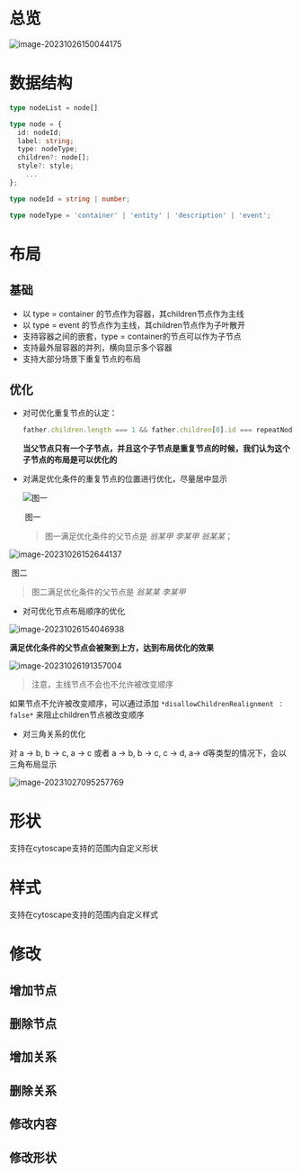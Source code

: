 # 总览



![image-20231026150044175](C:\Users\zhijue\AppData\Roaming\Typora\typora-user-images\image-20231026150044175.png)

#  数据结构

``` typescript
type nodeList = node[]

type node = {
  id: nodeId;
  label: string;
  type: nodeType;
  children?: node[];
  style?: style;
    ...
};

type nodeId = string | number;

type nodeType = 'container' | 'entity' | 'description' | 'event';

```



# 布局

## 基础

- 以 type = container 的节点作为容器，其children节点作为主线 
- 以 type = event 的节点作为主线，其children节点作为子叶散开
- 支持容器之间的嵌套，type = container的节点可以作为子节点
- 支持最外层容器的并列，横向显示多个容器
- 支持大部分场景下重复节点的布局

## 优化

- 对可优化重复节点的认定：

  ``` typescript
  father.children.length === 1 && father.children[0].id === repeatNodeId
  ```

  **当父节点只有一个子节点，并且这个子节点是重复节点的时候，我们认为这个子节点的布局是可以优化的**

  

- 对满足优化条件的重复节点的位置进行优化，尽量居中显示

  ![图一](C:\Users\zhijue\AppData\Roaming\Typora\typora-user-images\image-20231026152420455.png)

  ​                                                                                                                  图一

  > 图一满足优化条件的父节点是 *翁某甲 李某甲 翁某某*；

  

![image-20231026152644137](C:\Users\zhijue\AppData\Roaming\Typora\typora-user-images\image-20231026152644137.png)

​                                                                                                                        图二

>  图二满足优化条件的父节点是 *翁某某 李某甲*



- 对可优化节点布局顺序的优化

![image-20231026154046938](C:\Users\zhijue\AppData\Roaming\Typora\typora-user-images\image-20231026154046938.png)

**满足优化条件的父节点会被聚到上方，达到布局优化的效果**



![image-20231026191357004](C:\Users\zhijue\AppData\Roaming\Typora\typora-user-images\image-20231026191357004.png)



> 注意，主线节点不会也不允许被改变顺序

如果节点不允许被改变顺序，可以通过添加 `*disallowChildrenRealignment ： false*` 来阻止children节点被改变顺序

- 对三角关系的优化

对 a → b,  b →  c,  a →  c 或者  a → b,  b →  c,  c →  d, a→  d等类型的情况下，会以三角布局显示

![image-20231027095257769](C:\Users\zhijue\AppData\Roaming\Typora\typora-user-images\image-20231027095257769.png)

#  形状

支持在cytoscape支持的范围内自定义形状

# 样式

支持在cytoscape支持的范围内自定义样式

# 修改

## 增加节点

## 删除节点

## 增加关系

## 删除关系

## 修改内容

## 修改形状

